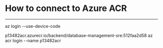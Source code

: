 # How to connect to Azure ACR
---

az login --use-device-code

p13482acr.azurecr.io/backend/database-management-sre:512faa2d58
az acr login --name p13482acr

